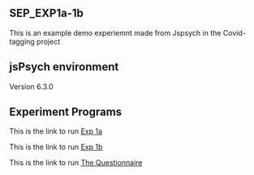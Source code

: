 SEP_EXP1a-1b
---
This is an example demo experiemnt made from Jspsych in the Covid-tagging project


jsPsych environment 
---
Version 6.3.0

Experiment Programs
---
This is the link to run [Exp 1a](https://helenliu0609.github.io/SPE_EXP1a-1b/examples/SPE_covid_exp1a.html)

This is the link to run [Exp 1b](https://helenliu0609.github.io/SPE_EXP1a-1b/examples/SPE_covid_exp1b.html)

This is the link to run [The Questionnaire](https://helenliu0609.github.io/SPE_EXP1a-1b/examples/SPE_covid_Questionnaire.html)
